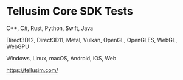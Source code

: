 # Tellusim Core SDK Tests

C++, C#, Rust, Python, Swift, Java

Direct3D12, Direct3D11, Metal, Vulkan, OpenGL, OpenGLES, WebGL, WebGPU

Windows, Linux, macOS, Android, iOS, Web

https://tellusim.com/
